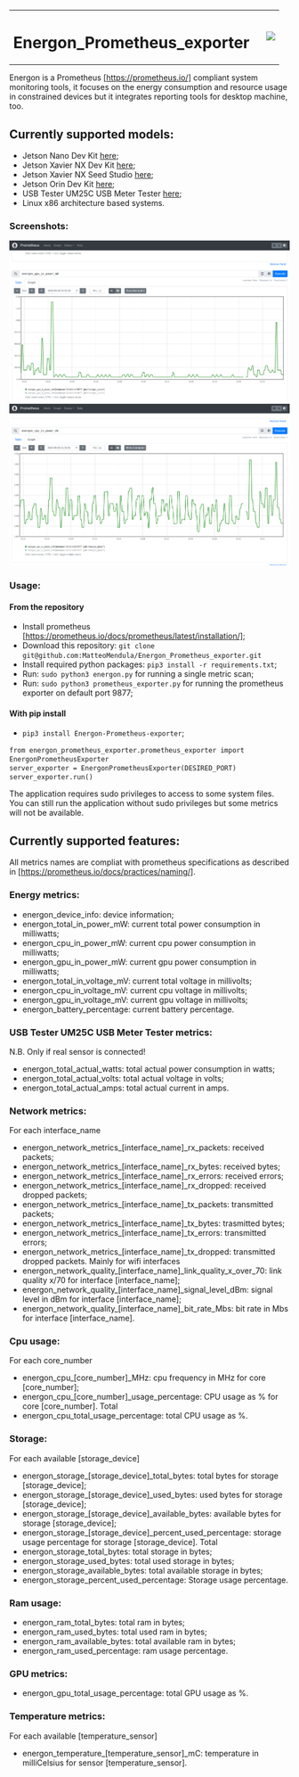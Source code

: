 <table>
    <tr>
        <td>
            <h1>Energon_Prometheus_exporter</h1>
        </td>
        <td>
            <img style="margin-left:1rem;" src="https://upload.wikimedia.org/wikipedia/commons/thumb/3/38/Prometheus_software_logo.svg/1200px-Prometheus_software_logo.svg.png"  width="10%">
        </td>
    </tr>
</table>

Energon is a Prometheus [https://prometheus.io/] compliant system monitoring tools, it focuses on the energy consumption and resource usage in constrained devices but it integrates reporting tools for desktop machine, too.

## Currently supported models:

- Jetson Nano Dev Kit [here](https://developer.nvidia.com/embedded/jetson-nano-developer-kit);
- Jetson Xavier NX Dev Kit [here](https://developer.nvidia.com/embedded/learn/get-started-jetson-xavier-nx-devkit); 
- Jetson Xavier NX Seed Studio [here](https://www.seeedstudio.com/Jetson-20-1-H1-p-5328.html);
- Jetson Orin Dev Kit [here](https://developer.nvidia.com/embedded/learn/jetson-agx-orin-devkit-user-guide/index.html);
- USB Tester UM25C USB Meter Tester [here](https://www.amazon.com/Bluetooth-Voltmeter-Multimeter-Resistance-Impedance/dp/B07PZRSYXD);
- Linux x86 architecture based systems.

### Screenshots:
![Energon Grafana Dashboard](https://raw.githubusercontent.com/MatteoMendula/Energon_Prometheus_exporter/main/images/energon_screen1.png)
![Energon Grafana Dashboard](https://raw.githubusercontent.com/MatteoMendula/Energon_Prometheus_exporter/main/images/energon_screen2.png)

### Usage:

#### From the repository
- Install prometheus [https://prometheus.io/docs/prometheus/latest/installation/];
- Download this repository: ``` git clone git@github.com:MatteoMendula/Energon_Prometheus_exporter.git ```
- Install required python packages: ``` pip3 install -r requirements.txt ```;
- Run: ``` sudo python3 energon.py ``` for running a single metric scan;
- Run: ``` sudo python3 prometheus_exporter.py ``` for running the prometheus exporter on default port 9877;

#### With pip install
- ``` pip3 install Energon-Prometheus-exporter ```;
``` 
from energon_prometheus_exporter.prometheus_exporter import EnergonPrometheusExporter 
server_exporter = EnergonPrometheusExporter(DESIRED_PORT)
server_exporter.run()
```

The application requires sudo privileges to access to some system files.
You can still run the application without sudo privileges but some metrics will not be available.

## Currently supported features:
All metrics names are compliat with prometheus specifications as described in [https://prometheus.io/docs/practices/naming/].

### Energy metrics:
- energon_device_info: device information;
- energon_total_in_power_mW: current total power consumption in milliwatts;
- energon_cpu_in_power_mW: current cpu power consumption in milliwatts;
- energon_gpu_in_power_mW: current gpu power consumption in milliwatts;
- energon_total_in_voltage_mV: current total voltage in millivolts;
- energon_cpu_in_voltage_mV: current cpu voltage in millivolts;
- energon_gpu_in_voltage_mV: current gpu voltage in millivolts;
- energon_battery_percentage: current battery percentage.

### USB Tester UM25C USB Meter Tester metrics:
N.B. Only if real sensor is connected!
- energon_total_actual_watts: total actual power consumption in watts;
- energon_total_actual_volts: total actual voltage in volts;
- energon_total_actual_amps: total actual current in amps.

### Network metrics:
For each interface_name
- energon_network_metrics_[interface_name]_rx_packets: received packets;
- energon_network_metrics_[interface_name]_rx_bytes: received bytes;
- energon_network_metrics_[interface_name]_rx_errors: received errors;
- energon_network_metrics_[interface_name]_rx_dropped: received dropped packets;
- energon_network_metrics_[interface_name]_tx_packets: transmitted packets;
- energon_network_metrics_[interface_name]_tx_bytes: trasmitted bytes;
- energon_network_metrics_[interface_name]_tx_errors: transmitted errors;
- energon_network_metrics_[interface_name]_tx_dropped: transmitted dropped packets.
Mainly for wifi interfaces
- energon_network_quality_[interface_name]_link_quality_x_over_70: link quality x/70 for interface [interface_name];
- energon_network_quality_[interface_name]_signal_level_dBm: signal level in dBm for interface [interface_name];
- energon_network_quality_[interface_name]_bit_rate_Mbs: bit rate in Mbs for interface [interface_name].

### Cpu usage:
For each core_number
- energon_cpu_[core_number]_MHz: cpu frequency in MHz for core [core_number];
- energon_cpu_[core_number]_usage_percentage: CPU usage as % for core [core_number].
Total
- energon_cpu_total_usage_percentage: total CPU usage as %.

### Storage:
For each available [storage_device]
- energon_storage_[storage_device]_total_bytes: total bytes for storage [storage_device];
- energon_storage_[storage_device]_used_bytes: used bytes for storage [storage_device];
- energon_storage_[storage_device]_available_bytes: available bytes for storage [storage_device];
- energon_storage_[storage_device]_percent_used_percentage: storage usage percentage for storage [storage_device].
Total
- energon_storage_total_bytes: total storage in bytes;
- energon_storage_used_bytes: total used storage in bytes;
- energon_storage_available_bytes: total available storage in bytes;
- energon_storage_percent_used_percentage: Storage usage percentage.

### Ram usage:
- energon_ram_total_bytes: total ram in bytes;
- energon_ram_used_bytes: total used ram in bytes;
- energon_ram_available_bytes: total available ram in bytes;
- energon_ram_used_percentage: ram usage percentage.

### GPU metrics:
- energon_gpu_total_usage_percentage: total GPU usage as %.

### Temperature metrics:
For each available [temperature_sensor]
- energon_temperature_[temperature_sensor]_mC: temperature in milliCelsius for sensor [temperature_sensor].



